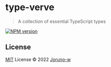 # type-verve

> A collection of essential TypeScript types

[![NPM version](https://img.shields.io/badge/npm-v1.0.5-red)](https://www.npmjs.com/package/type-verve)

## License

[MIT](./LICENSE) License © 2022 [Joruno-w](https://github.com/Joruno-w)